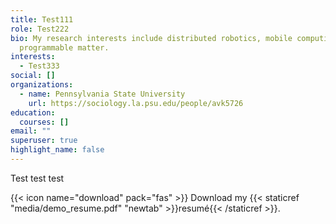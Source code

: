 ```yaml
---
title: Test111
role: Test222
bio: My research interests include distributed robotics, mobile computing and
  programmable matter.
interests:
  - Test333
social: []
organizations:
  - name: Pennsylvania State University
    url: https://sociology.la.psu.edu/people/avk5726
education:
  courses: []
email: ""
superuser: true
highlight_name: false
---
```

Test test test

{{< icon name="download" pack="fas" >}} Download my {{< staticref "media/demo_resume.pdf" "newtab" >}}resumé{{< /staticref >}}.